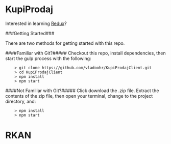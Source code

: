 # KupiProdaj

Interested in learning [Redux](http://redux.js.org/)?

###Getting Started###

There are two methods for getting started with this repo.

####Familiar with Git?#####
Checkout this repo, install dependencies, then start the gulp process with the following:

```
	> git clone https://github.com/vladoohr/KupiProdajClient.git
	> cd KupiProdajClient
	> npm install
	> npm start
```

####Not Familiar with Git?#####
Click download the .zip file. Extract the contents of the zip file, then open your terminal, change to the project directory, and:

```
	> npm install
	> npm start
```
# RKAN

